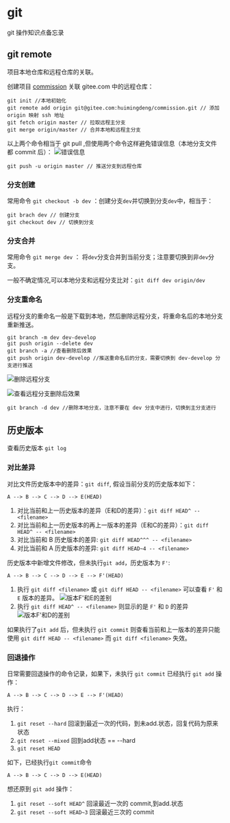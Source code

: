 # git #
git 操作知识点备忘录

## git remote ##
项目本地仓库和远程仓库的关联。

创建项目 [commission](https://gitee.com/huimingdeng/commission "commission") 关联 gitee.com 中的远程仓库：

	git init //本地初始化
	git remote add origin git@gitee.com:huimingdeng/commission.git // 添加 origin 映射 ssh 地址
	git fetch origin master // 拉取远程主分支
	git merge origin/master // 合并本地和远程主分支
	
以上两个命令相当于 git pull ,但使用两个命令这样避免错误信息（本地分支文件都 commit 后）：
![错误信息](https://i.imgur.com/I2Y2hh3.png)

	git push -u origin master // 推送分支到远程仓库


### 分支创建 ###
常用命令 `git checkout -b dev` ：创建分支`dev`并切换到分支`dev`中，相当于：

	git brach dev // 创建分支
	git checkout dev // 切换到分支

### 分支合并 ###
常用命令 `git merge dev` ： 将`dev`分支合并到当前分支；注意要切换到非`dev`分支。

一般不确定情况,可以本地分支和远程分支比对：`git diff dev origin/dev`

### 分支重命名 ###
远程分支的重命名一般是下载到本地，然后删除远程分支，将重命名后的本地分支重新推送。

	git branch -m dev dev-develop
	git push origin --delete dev 
	git branch -a //查看删除后效果
	git push origin dev-develop //推送重命名后的分支，需要切换到 dev-develop 分支进行推送

![删除远程分支](https://i.imgur.com/PGOerWL.png)

![查看远程分支删除后效果](https://i.imgur.com/8B0M0Gj.png)

	git branch -d dev //删除本地分支，注意不要在 dev 分支中进行，切换到主分支进行

## 历史版本 ##
查看历史版本 `git log` 

### 对比差异 ###
对比文件历史版本中的差异：`git diff`, 假设当前分支的历史版本如下：

	A --> B --> C --> D --> E(HEAD)

1. 对比当前和上一历史版本的差异（E和D的差异）：`git diff HEAD^ -- <filename>`
2. 对比当前和上一历史版本的再上一版本的差异（E和C的差异）：`git diff HEAD^ -- <filename>`
3. 对比当前和 B 历史版本的差异: `git diff HEAD^^^ -- <filename>`
4. 对比当前和 A 历史版本的差异: `git diff HEAD~4 -- <filename>`

历史版本中新增文件修改，但未执行`git add`，历史版本为 `F'`:

	A --> B --> C --> D --> E --> F'(HEAD)

1. 执行 `git diff <filename>` 或 `git diff HEAD -- <filename>` 可以查看 `F'` 和 `E` 版本的差异。
![版本F'和E的差别](https://i.imgur.com/EgiWhzB.png)
2. 执行 `git diff HEAD^ -- <filename>` 则显示的是 `F'` 和 `D` 的差异
![版本F'和D的差别](https://i.imgur.com/8MjapML.png)

如果执行了`git add` 后，但未执行 `git commit` 则查看当前和上一版本的差异只能使用 `git diff HEAD -- <filename>` 而 `git diff <filename>` 失效。

### 回退操作 ###
日常需要回退操作的命令记录，如果下，未执行 `git commit` 已经执行 `git add` 操作：

	A --> B --> C --> D --> E --> F'(HEAD)

执行：

1. `git reset --hard` 回滚到最近一次的代码，到未add.状态，回复代码为原来状态
2. `git reset --mixed` 回到add状态 == --hard
3. `git reset HEAD`

如下，已经执行`git commit`命令

	A --> B --> C --> D --> E(HEAD)

想还原到 `git add` 操作：

1. `git reset --soft HEAD^` 回滚最近一次的 commit,到add.状态
2. `git reset --soft HEAD~3` 回滚最近三次的 commit